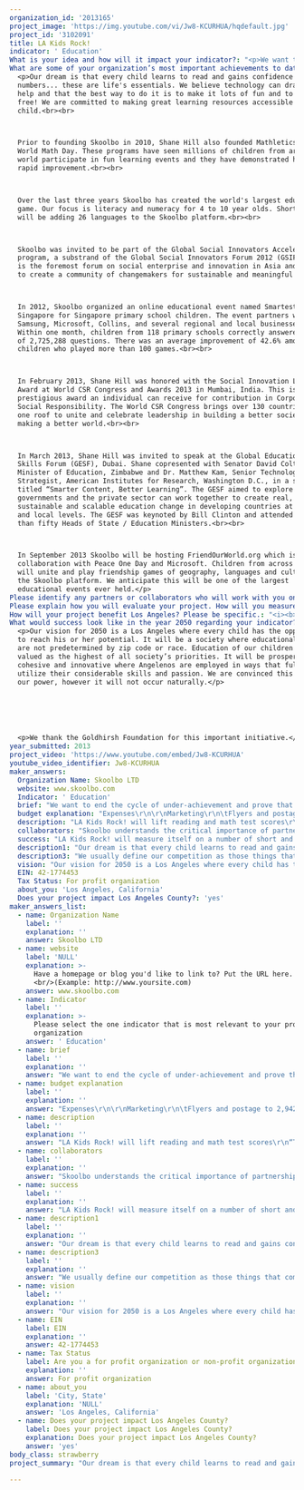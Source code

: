 ```yaml
---
organization_id: '2013165'
project_image: 'https://img.youtube.com/vi/Jw8-KCURHUA/hqdefault.jpg'
project_id: '3102091'
title: LA Kids Rock!
indicator: ' Education'
What is your idea and how will it impact your indicator?: "<p>We want to end the cycle of underachievement and prove that LA kids really can “ROCK” in their learning!</p>\n\n\n<p><i>LA Kids Rock!</i> will be an online extravaganza for elementary students to come together in fun reading and math games. <i>LA Kids Rock!</i> will take place from 15 October to 15 December, 2013.</p>\n\n\n<p>We are passionate in our belief that every child can learn to read and gain confidence with numbers. We also believe firmly in the African proverb “It takes a village to raise a child.” <i>LA Kids Rock!</i> will mobilize community role models and celebrities to help motivate the children. We need everyone to play their part to help children love learning and reach their potential.</p>\n\n\n<p><i>LA Kids Rock!</i> will be completely free of charge for the more than 1.2 million elementary school children in the Greater Los Angeles Area (Los Angeles, Orange, San Bernardino, Riverside and Ventura counties). We expect more than 100,000 children will take part.</p>\n\n\n<p><i>LA Kids Rock!</i> will be based on two fundamental premises:<br>\n\n\n1)\tChildren do best when learning is fun.<br>\n\n\n2)\tPositive affirmation is essential.</p>\n\n\n<p>We will use a specially customized version of the Skoolbo eLearning platform. Skoolbo is the largest ever educational game and since its launch in June 2012, has been attracting both rapid growth and extremely high levels of improvement in reading and math.</p>\n\n\n<b><p>How will <i>LA Kids Rock!</i> work?</b><br>\n\n\n*\t<i>LA Kids Rock!</i> will be multiplatform and can be played on the web browser or as a downloadable app (iOS, Android, Windows 8).<br>\n\n\n*\tChildren will play fun reading and math games anywhere, anytime.<br>\n\n\n*\tEvery child will receive a personalized learning program based on individual needs.<br>\n\n\n*\tChildren will be encouraged to connect with their parents, grandparents and teachers.<br>\n\n\n*\t<i>LA Kids Rock!</i> will be fully compliant with COPPA (Children's Online Privacy Protection Act).</p>\n\n\n<p><b>How will <i>LA Kids Rock!</i> mobilize the entire LA community?</b><br>\n\n\n*\tThroughout the two months we will have a total of 12 special live events at various venues around Los Angeles. These live events will complement the online event and will help take <i>LA Kids Rock!</i> to the whole community. The live events will involve local school children playing learning games with community leaders.<br>\n\n\n*\tIn addition to the live events, we will convert an old school bus into a mobile learning lab. This bus will be equipped with study desks and tablets. The bus will visit more than 100 schools, shopping malls and community centers over the two months.<br>\n\n\n*\tParents and Grandparents will share the experience. They will see their child’s results and be able to play with him or her.<br>\n\n\n*\tWe will work closely with teachers and help support them in their vital role. There will be a subsection called <i>LA Teachers Rock!</i> where teachers will be honored. Teachers will be provided a special portal to view powerful learning analytics and reports.<br>\n\n\n*\tWe will invite community role models and celebrities to use their privileged position to encourage and motivate the children.</p>\n\n\n<p><b>What about children who do not have access to the internet at home?</b><br>\n\n\n*\tWe will work closely with schools (especially enrichment after school programs) and libraries to provide access to <i>LA Kids Rock!</i> outside of school hours.<br>\n\n\n*\tBoth the 12 live sites and the mobile learning lab school bus will play an important role in assisting children without internet access at home.<br>\n\n\n*\tChildren will also be able to use <i>LA Kids Rock!</i> at school.</p>\n\n\n<p><b>What about children from nonEnglish backgrounds?</b><br>\n\n\n*\tThere will be a special section for the more than 30% of Los Angeles children who are English language learners. This will assist children in their vocabulary and speaking skills.</p>\n\n\n<p><b>How will the curriculum be chosen?</b><br>\n\n\n*\tThe reading and math content will be closely aligned to Common Core State Standards.</p>\n\n\n<p><b>How will it impact the education indicator?</b><br>\n\n\n*\t<i>LA Kids Rock!</i> will lift reading and math test scores.<br>\n\n\n*\tChildren will be more engaged and positive in their learning.<br>\n\n\n*\t<i>LA Kids Rock!</i> will support teachers in their vital role.<br>\n\n\n*\tLower high school dropout rates in years to come.<br>\n\n\n*\tBring the community together to focus on supporting children’s learning.<br>\n\n\n*\tDecrease the disparity between the education “<i>haves</i>” and “<i>havenots.</i>”</p>"
What are some of your organization’s most important achievements to date?: >-
  <p>Our dream is that every child learns to read and gains confidence with
  numbers... these are life's essentials. We believe technology can dramatically
  help and that the best way to do it is to make it lots of fun and to make it
  free! We are committed to making great learning resources accessible to every
  child.<br><br>



  Prior to founding Skoolbo in 2010, Shane Hill also founded Mathletics and
  World Math Day. These programs have seen millions of children from around the
  world participate in fun learning events and they have demonstrated highly
  rapid improvement.<br><br>



  Over the last three years Skoolbo has created the world's largest educational
  game. Our focus is literacy and numeracy for 4 to 10 year olds. Shortly we
  will be adding 26 languages to the Skoolbo platform.<br><br>



  Skoolbo was invited to be part of the Global Social Innovators Accelerator
  program, a substrand of the Global Social Innovators Forum 2012 (GSIF). GSIF
  is the foremost forum on social enterprise and innovation in Asia and it aims
  to create a community of changemakers for sustainable and meaningful impact.



  In 2012, Skoolbo organized an online educational event named Smartest
  Singapore for Singapore primary school children. The event partners were
  Samsung, Microsoft, Collins, and several regional and local businesses. 
  Within one month, children from 118 primary schools correctly answered a total
  of 2,725,288 questions. There was an average improvement of 42.6% among
  children who played more than 100 games.<br><br>



  In February 2013, Shane Hill was honored with the Social Innovation Leadership
  Award at World CSR Congress and Awards 2013 in Mumbai, India. This is the most
  prestigious award an individual can receive for contribution in Corporate
  Social Responsibility. The World CSR Congress brings over 130 countries under
  one roof to unite and celebrate leadership in building a better society and
  making a better world.<br><br>



  In March 2013, Shane Hill was invited to speak at the Global Education &
  Skills Forum (GESF), Dubai. Shane copresented with Senator David Coltart,
  Minister of Education, Zimbabwe and Dr. Matthew Kam, Senior Technology
  Strategist, American Institutes for Research, Washington D.C., in a session
  titled “Smarter Content, Better Learning”. The GESF aimed to explore how
  governments and the private sector can work together to create real,
  sustainable and scalable education change in developing countries at global
  and local levels. The GESF was keynoted by Bill Clinton and attended by more
  than fifty Heads of State / Education Ministers.<br><br>



  In September 2013 Skoolbo will be hosting FriendOurWorld.org which is a
  collaboration with Peace One Day and Microsoft. Children from across the world
  will unite and play friendship games of geography, languages and culture on
  the Skoolbo platform. We anticipate this will be one of the largest
  educational events ever held.</p>
Please identify any partners or collaborators who will work with you on this project.: "<p>Skoolbo understands the critical importance of partnerships. Since launching in June 2012 we have partnered with organizations including:<br>\n\n\n*\tMicrosoft<br>\n\n\n*\tSamsung<br>\n\n\n*\tPeace One Day<br>\n\n\n*\tHarper Collins.<br><br>\n\n\nWe have also been working with Auburn School District (Maine) on their Advantage 2014 project. The project aims to increase 3rd grade literacy and numeracy from 63% and 60% respectively to 90% by the end of 2014.<br><br>\n\n\nFor <i>LA Kids Rock!</i> we will seek to partner with organizations who share our vision of helping every child succeed in learning. In particular:<br>\n\n\n*\tSchool districts<br>\n\n\n*\tPublic Libraries<br>\n\n\n*\tCommunity groups<br>\n\n\n*\tSport franchises<br>\n\n\n*\tTechnology providers<br>\n\n\n*\tMedia companies.<br>"
Please explain how you will evaluate your project. How will you measure success?: "<p><i>LA Kids Rock!</i> will measure itself on a number of short and long term metrics.<br><br>\n\n\n\n\n\n<b>Phase 1 — 2013</b>      (The initial <i>LA Kids Rock!</i> 2013 event)<br><br>\n\n\n<b>*\tTotal Participants</b><br>\n\n\nTarget: Hundred thousand children in Greater Los Angeles Area.<br><br>\n\n\n<b>*\tTotal Correct Answers</b><br>\n\n\nTarget: 50 million correct answers in reading and math.<br><br>\n\n\n<b>*\tTotal Learning Time</b><br>\n\n\nTarget: A quarter of million learning hours.<br><br>\n\n\n<b>*\tLearning Improvement</b><br>\n\n\nTarget: Average improvement in reading and math greater than 20%.<br><br>\n\n\n<b>*\tSustainable Ongoing Business Model for <i>LA Kids Rock!</i></b><br>\n\n\nA fundamental goal of <i>LA Kids Rock!</i> is to develop a self sustaining business model where every child can participate freely.<br><br><br>\n\n\n<b>Phase 2 — 2014 and Beyond</b>      (Sustainable Ongoing <i>LA Kids Rock!</i>)<br><br>\n\n\n<b>*\tTotal Participants</b><br>\n\n\nTarget: One million children in Greater Los Angeles Area by 2015.<br><br>\n\n\n<b>*\tTest Scores</b><br>\n\n\nTarget: Los Angeles Unified School district to achieve the benchmark 800 in the overall Academic Performance Index (API) by 2017.*<br><br>\n\n\n<b>*\tReduce Disparity</b><br>\n\n\nTarget: By 2017 achieve a 30% reduction in disparity levels between both African American and Latino students with White students. In 2011 the API gap between White and African American was 186, while for White and Latino it was 163.<br><br>\n\n\n<b>*\tGraduation Rates</b><br>\n\n\nTarget: By 2024 achieve 85% high school graduation rate for LAUSD.<br><br>\n\n\nIn addition to the above quantitative metrics we will be seeking periodic feedback from teachers, parents and students.<br><br>\n\n\nWe will work with a university or research agency (eg American Institutes for Research) to study our data and help determine ways to further improve.<br><br><br>\n\n\n\n\n\n\n\n\n\n\n\n* <i>LA Kids Rock!</i> is inclusive and will be pitched at all elementary children within the Greater Los Angeles Area (Los Angeles, Orange, San Bernardino, Riverside and Ventura counties). For measurement purposes we will use data from LAUSD — the largest school district.</p>"
How will your project benefit Los Angeles? Please be specific.: "<i><b>LA Kids Rock!</i> will lift reading and math test scores</b><br>\n\n\n“<i>Thank you so much for this program. I have a young man in 4th grade who has a severe reading disability and Skoolbo has been one of the programs he has taken to!!! We are so excited to see how much he has improved.  Thanks a million…</i>” — A teacher from Florida.<br>\n\n\n<br>Learning pedagogies underpinning <i>LA Kids Rock!</i> include:<br>\n\n\n*\tMake learning fun!<br>\n\n\n*\tIndividualized, differentiated curriculum.<br>\n\n\n*\tImmediate feedback and support.<br>\n\n\n*\tFast paced efficient learning.<br>\n\n\n*\tMultilayered rewards and motivation mechanism.<br>\n\n\n*\tReports and analytics for parents and teachers.<br>\n\n\n*\tProvide many opportunities for positive affirmation.<br>\n\n\n<br><b>Children will be more engaged and positive in their learning</b><br>\n\n\n“<i>Our children LOVE, LOVE, LOVE this app!</i>” — a teacher from Maine.<br>\n\n\n<br>Engagement and success in learning are essential for creating sustained positive attitudes towards learning.<br>\n\n\n<br><b><i>LA Kids Rock!</i> will support teachers in their vital role</b><br>\n\n\n“<i>One of the main challenges a teacher faces is providing differentiation to their struggling students and their advanced students. Skoolbo allows my students to work at a pace and challenge that is most appropriate for them.</i>”  — A teacher from California.<br><br><i>LA Kids Rock!</i> will support teachers by:<br>\n\n\n*\tProviding powerful learning analytics and reports.<br>\n\n\n*\tDifferentiating learning through sophisticated, inbuilt algorithms.<br>\n\n\n*\tCreating exciting learning environments which lead to less behavioral issues.<br>\n\n\n*\tEngaging and including parents and wider family members in the students’ achievements.<br>\n\n\n*\tAlerting teachers to critical learning milestones in the student’s progression.<br>\n\n\n<br><b>Lower high school dropout rates in years to come</b><br>\n\n\n“<i>For many students the dropping out process commences in elementary school. The two most consistent indicators of ultimate school dropout are early academic performance and students’ academic and social behavior.</i>”  The California Dropout Research Project.<br><br>\n\n\nSuccess breeds success, conversely failure often leads to more failure. A happy, successful elementary education will result in a reduction of high school dropout rates.<br>\n\n\n<br><b>Bring the community together to focus on supporting children’s learning</b><br>\n\n\n*\tWe believe society as a whole needs to take greater ownership of education. Each and everyone of us has this responsibility.<br>\n\n\n*\t<i>LA Kids Rock!</i> will connect parents, grandparents, teachers and community in one common purpose — supporting children’s learning.<br>\n\n\n<br><b>Decrease the disparity between the education “<i>haves</i>” and “<i>havenots</i>”</b><br>*\t<i>LA Kids Rock!</i> will be completely free of charge and accessible to every child regardless of economic circumstances.</p>"
What would success look like in the year 2050 regarding your indicator?: >-
  <p>Our vision for 2050 is a Los Angeles where every child has the opportunity
  to reach his or her potential. It will be a society where educational outcomes
  are not predetermined by zip code or race. Education of our children will be
  valued as the highest of all society’s priorities. It will be prosperous,
  cohesive and innovative where Angelenos are employed in ways that fully
  utilize their considerable skills and passion. We are convinced this is within
  our power, however it will not occur naturally.</p>






  <p>We thank the Goldhirsh Foundation for this important initiative.</p>
year_submitted: 2013
project_video: 'https://www.youtube.com/embed/Jw8-KCURHUA'
youtube_video_identifier: Jw8-KCURHUA
maker_answers:
  Organization Name: Skoolbo LTD
  website: www.skoolbo.com
  Indicator: ' Education'
  brief: "We want to end the cycle of under-achievement and prove that LA kids really can “ROCK” in their learning! \r\n\r\nLA Kids Rock! will be an online extravaganza for elementary students to come together in fun reading and math games. LA Kids Rock!  will take place from 15 October to 15 December, 2013.\r\n\r\nWe are passionate in our belief that every child can learn to read and gain confidence with numbers. We also believe firmly in the African proverb “It takes a village to raise a child.” LA Kids Rock! will mobilize community role models and celebrities to help motivate the children. We need everyone to play their part to help children love learning and reach their potential.\r\n\r\nLA Kids Rock! will be completely free of charge for the more than 1.2 million elementary school children in the Greater Los Angeles Area (Los Angeles, Orange, San Bernardino, Riverside and Ventura counties). We expect more than 100,000 children will take part.  \r\n\r\nLA Kids Rock! will be based on two fundamental premises:\r\n\r\n1)\tChildren do best when learning is fun.\r\n2)\tPositive affirmation is essential.\r\n\r\nWe will use a specially customized version of the Skoolbo eLearning platform. Skoolbo is the largest ever educational game and since its launch in June 2012, has been attracting both rapid growth and extremely high levels of improvement in reading and math.\r\n\r\nHow will LA Kids Rock! work?\r\n•\tLAKidsRock! will be multi-platform and can be played on the web browser or as a downloadable app (iOS, Android, Windows 8).\r\n•\tChildren will play fun reading and math games anywhere, anytime.\r\n•\tEvery child will receive a personalized learning program based on individual needs.\r\n•\tChildren will be encouraged to connect with their parents, grandparents and teachers.\r\n•\tLAKidsRock! will be fully compliant with COPPA (Children's Online Privacy Protection Act).\r\n\r\nHow will LA Kids Rock! mobilize the entire LA community?\r\n•\tThroughout the two months we will have a total of 12 special live events at various venues around Los Angeles. These live events will complement the online event and will help take LA Kids Rock! to the whole community. The live events will involve local school children playing learning games with community leaders.\r\n•\tIn addition to the live events, we will convert an old school bus into a mobile learning lab. This bus will be equipped with study desks and tablets. The bus will visit more than 100 schools, shopping malls and community centers over the two months.\r\n•\tParents and Grandparents will share the experience. They will see their child’s results and be able to play with him or her.\r\n•\tWe will work closely with teachers and help support them in their vital role. There will be a sub-section called LA Teachers Rock! where teachers will be honored. Teachers will be provided a special portal to view powerful learning analytics and reports.\r\n•\tWe will invite community role models and celebrities to use their privileged position to encourage and motivate the children.\r\n\r\nWhat about children who do not have access to the internet at home?\r\n•\tWe will work closely with schools (especially enrichment after school programs) and libraries to provide access to LA Kids Rock! outside of school hours.\r\n•\tBoth the 12 live sites and the mobile learning lab school bus will play an important role in assisting children without internet access at home.\r\n•\tChildren will also be able to use LA Kids Rock! at school.\r\n\r\nWhat about children from non-English backgrounds?\r\n•\tThere will be a special section for the more than 30% of Los Angeles children who are English language learners. This will assist children in their vocabulary and speaking skills.\r\n\r\nHow will the curriculum be chosen?\r\n•\tThe reading and math content will be closely aligned to Common Core State Standards.\r\n\r\nHow will LA Kids Rock! motivate children?\r\n•\tChildren will find the actual learning games highly engaging.\r\n•\tThere will be inbuilt game rewards designed to encourage optimal use.\r\n•\tChildren and schools will be entered into a draw for “money can’t buy” prizes. We are planning for 20 children and accompanying parents to attend an LA Lakers game along with a “meet the players” afterwards. There will also be three school prizes where key LA sport franchises will visit the winning schools.\r\n•\tLA Kids Rock! will make it easy for parents, grandparents and teachers to say “Great Job!” to children. We know this to be one of the most important motivators of all.\r\n\r\nHow will it impact the education indicator?\r\n•\tLA Kids Rock! will lift reading and math test scores\r\n•\tChildren will be more engaged and positive in their learning\r\n•\tLA Kids Rock! will support teachers in their vital role\r\n•\tLower high school dropout rates in years to come\r\n•\tBring the community together to focus on supporting children’s learning\r\n•\tDecrease the disparity between the education “haves” and “have-nots.”\r\n"
  budget explanation: "Expenses\r\n\r\nMarketing\r\n\tFlyers and postage to 2,942 elementary schools\t\t\t\t\t$2,650\r\n\tStickers (100,000)\t\t\t\t\t\t\t\t$2,800\r\nPosters (3,000)\t\t\t\t\t\t\t\t\t$1,900\r\n\tT-Shirts (1,000)\t\t\t\t\t\t\t\t\t$12,500\r\n\r\nPR Management\t\t\t\t\t\t\t\t\t$6,500\r\n\r\nTaking LA Kids Rock! to the community\r\n\tLive Venues\t\t\t\t\t\t\t\t\t$21,600\r\n\tMobile Learning Lab\t\t\t\t\t\t\t\t$27,500\r\n\tTablets and other technology (40 x $249)\t\t\t\t\t$9,960\t\t\t\t\t\t\r\n\r\nPrizes\r\n\tIndividual - Trip to LA Lakers match along with a special meet the players\t$18,000\r\nfor 20 children and 20 parents\r\n\r\n\tSchool - we will look to partner with key LA sport franchises to visit 3 schools\t*\r\nas part of their outreach programs.\r\n\r\n\r\nStaffing during event\r\n\tTwo permanent Skoolbo staff\t\t\t\t\t\tCovered by Skoolbo\r\n\tSix special event staff (126 people days)\t\t\t\t\t\t$24,570\r\n\r\n\r\nPost Reporting of LA Kids Rock!\r\nCreation of LA Kids Rock! documentary\t\t\t\t\t\t$3,800\r\n\tAuditing of LA Kids Rock! usage and improvement figures\t\t\t$5,200\r\n\r\nPlatform Creation\r\n\tContent Modification\t\t\t\t\t\t\t\t$3,400\r\n\tLos Angeles Learning World creation\t\t\t\t\t\t$7,800\r\n\tLA Kids Rock Theme song\t\t\t\t\t\t\t$1,900\r\n\tCloud Hosting Fees\t\t\t\t\t\t\t\t$8,200\r\n\r\nTotal Expenses\t\t$158,280\r\n\r\nRevenue\r\nWe will not be seeking revenue from participants. We will however seek sponsorship partners and this will form the key aspect of the ongoing business model. Partnerships may come in the form of cash or in-kind. We anticipate an overall loss of $140,000 in 2013, whereas in 2014 we forecast a self sustaining break even and beyond model.\r\nSkoolbo commits to cover the additional losses beyond the $100,000 grant for 2013. If we are successful with partnerships in the lead-up to the 2013 event and the overall losses are less than $100,000 then we will return the balance to the Goldhirsh Foundation.\r\nWe are pleased to say that we have achieved a sustainable model going forward for our similar event in Singapore.\r\n\r\n* We are confident that we will form a partnership with a sport franchise and that this will be free of charge."
  description: "LA Kids Rock! will lift reading and math test scores\r\n“Thank you so much for this program. I have a young man in 4th grade who has a severe reading disability and SKOOLBO has been one of the programs he has taken to!!! We are so excited to see how much he has improved.  Thanks a million…” – A teacher from Florida.\r\n\r\nLearning pedagogies underpinning LA Kids Rock! include:\r\n•\tMake learning fun!\r\n•\tIndividualized, differentiated curriculum.\r\n•\tImmediate feedback and support.\r\n•\tFast paced efficient learning.\r\n•\tMulti-layered rewards and motivation mechanism.\r\n•\tReports and analytics for parents and teachers.\r\n•\tProvide many opportunities for positive affirmation.\r\n•\tBuild a culture of engagement and success for every child.\r\n\r\nChildren will be more engaged and positive in their learning\r\n“I have to say my students are “crazy” about Skoolbo. They have become so loud during the play as they shout when they win. – A teacher from Illinois.\r\n\r\n “Our children LOVE, LOVE, LOVE this app!” – a teacher from Maine.\r\n\r\nEngagement and success in learning are essential for creating sustained positive attitudes towards learning.\r\n\r\nLA Kids Rock! will support teachers in their vital role\r\n“One of the main challenges a teacher faces is providing differentiation to their struggling students and their advanced students. Skoolbo allows my students to work at a pace and challenge that is most appropriate for them.”  – A teacher from California.\r\nTeaching is difficult and teachers need as much support as they can get from the entire community. LA Kids Rock! will support teachers by:\r\n•\tProviding powerful learning analytics and reports.\r\n•\tDifferentiating learning through sophisticated, in-built algorithms.\r\n•\tCreating exciting learning environments which lead to less behavioral issues.\r\n•\tEngaging and including parents and wider famly members in the students’ achievements.\r\n•\tAlerting teachers to critical learning milestones in the student’s progression.\r\n\r\nLower high school dropout rates in years to come \r\n“For many students the dropping out process commences in elementary school. The two most consistent indicators of ultimate school dropout are early academic performance and students’ academic and social behaviour.” - The California Dropout Research Project.\r\n\r\nSuccess breeds success, conversely failure often leads to more failure. A happy, successful elementary education will result in a reduction of high school dropout rates.\r\n\r\nBring the community together to focus on supporting children’s learning\r\n•\tWe believe society as a whole needs to take greater ownership of education. Each and everyone of us has this responsibility.\r\n•\tLA Kids Rock! will connect parents, grandparents, teachers and community in one common purpose – supporting children’s learning.\r\n\r\nDecrease the disparity between the education “haves” and “have-nots” \r\n•\tLA Kids Rock! will be completely free of charge and accessible to every child regardless of economic circumstances."
  collaborators: "Skoolbo understands the critical importance of partnerships. Since launching in June 2012 Skoolbo has partnered with numerous organizations including:\r\n•\tMicrosoft\r\n•\tSamsung\r\n•\tPeace One Day\r\n•\tHarper Collins.\r\n\r\nWe have also been working with Auburn School District (Maine) on their Advantage 2014 project. The project aims to increase 3rd grade literacy and numeracy from 63% and 60% to 90% by the end of 2014.\r\n \r\nLA Kids Rock! will seek to partner with organizations who share our vision of helping every child succeed in learning. In particular:\r\n•\tLos Angeles school districts\r\n•\tLos Angeles Public Libraries\r\n•\tCommunity groups\r\n•\tLos Angeles sport franchises\r\n•\tCelebrities and community role models\r\n•\tTechnology partners\r\n•\tMedia partners."
  success: "LA Kids Rock! will measure itself on a number of short and long term metrics.\r\n\r\nPhase 1 – 2013      (The initial LA Kids Rock! 2013 event)\r\n•\tTotal Participants\r\nTarget: Hundred thousand children in Greater Los Angeles Area.\r\n•\tTotal Correct Answers\r\nTarget: 50 million correct answers in reading and math.\r\n•\tTotal Learning Time\r\nTarget: A quarter of million learning hours.\r\n•\tLearning Improvement\r\nTarget: Average improvement in reading and math greater than 20%.\r\n•\tSustainable Ongoing LA Kids Rock!\r\nA fundamental goal of LA Kids Rock! is to develop a self sustaining model where every child can participate and benefit. \r\n\r\nPhase 2 – 2014 and Beyond      (Sustainable Ongoing LA Kids Rock!)\r\n•\tTotal Participants\r\nTarget: One million children in Greater Los Angeles Area by 2015.\r\n•\tTest Scores\r\nTarget: Los Angeles Unified School district to achieve the benchmark 800 in the overall Academic Performance Index (API) by 2017.*\r\n•\tReduce Disparity\r\nTarget: By 2017 achieve a 30% reduction in disparity levels between both African American and Latino students with White students. In 2011 the API gap between White and African American was 186, while for White and Latino it was 163.\r\n•\tGraduation Rates\r\nTarget: By 2024 achieve 85% high school graduation rate for LAUSD.\r\n\r\nIn addition to the above quantitative metrics we will be seeking periodic feedback from teachers, parents and students.\r\n\r\nWe will work with a university or research agency (eg American Institutes for Research) to study our data and help determine ways to further improve.\r\n\r\n\r\n\r\n* LA Kids Rock! is inclusive and will be pitched at all elementary children within the Greater Los Angeles Area (Los Angeles, Orange, San Bernardino, Riverside and Ventura counties). For measurement purposes we will use data from LAUSD – the largest school district.\r\n"
  description1: "Our dream is that every child learns to read and gains confidence with numbers... these are life's essentials. We believe technology can dramatically help and that the best way to do it is to make it lots of fun and to make it free! We are committed to making great learning resources accessible to every child.\r\n\r\nPrior to founding Skoolbo in 2010, Shane Hill also founded Mathletics and World Math Day. These programs have seen millions of children from around the world participate in fun learning events and they have demonstrated highly rapid improvement.\r\n\r\nOver the last three years Skoolbo has created the world's largest educational game. Our focus is literacy and numeracy for 4 to 10 year olds. Shortly we will be adding 26 languages to the Skoolbo platform.\r\n\r\nSkoolbo was invited to be part of the Global Social Innovators Accelerator program, a sub-strand of the Global Social Innovators Forum 2012 (GSIF). GSIF is the foremost forum on social enterprise and innovation in Asia and it aims to create a community of change-makers for sustainable and meaningful impact.\r\n\r\nIn 2012, Skoolbo organized an online educational event named Smartest Singapore for Singapore primary school children. The event partners were Samsung, Microsoft, Collins, the Media Development Authority of Singapore, and several regional and local businesses.  Within one month, children from 118 primary schools in Singapore answered correctly a total of 2,725,288 questions on Smartest Singapore. There was an average improvement of 42.6% among children who played more than 100 games.\r\n\r\nIn February 2013, Shane Hill was honored with the Social Innovation Leadership Award at World CSR Congress and Awards 2013 in Mumbai, India. This is the most prestigious award an individual can receive for contribution in Corporate Social Responsibility. The World CSR Congress brings over 130 countries under one roof to unite and celebrate leadership in building a better society and making a better world.\r\n \r\nIn March 2013, Shane Hill was invited to speak at the Global Education & Skills Forum (GESF), Dubai. Shane co-presented with Senator David Coltart, Minister of Education, Zimbabwe and Dr. Matthew Kam, Senior Technology Strategist, American Institutes for Research, Washington D.C., in a session titled “Smarter Content, Better Learning”. The GESF aimed to explore how governments and the private sector can work together to create real, sustainable and scalable education change in developing countries at global and local levels. The GESF was keynoted by Bill Clinton and attended by more than fifty Heads of State / Education Ministers.\r\n  \r\nIn September 2013 Skoolbo will be hosting FriendOurWorld.org which is a collaboration with Peace One Day and Microsoft. Children from across the world will unite and play friendship games of geography, languages and culture on the Skoolbo platform. We anticipate this will be one of the largest educational events ever held.\r\n"
  description3: "We usually define our competition as those things that compete for children’s spare time. In particular, computer games and television. We strive hard to have children voluntarily choose to play learning games over traditional, non-productive, straight computer games or television. It’s a difficult challenge in today’s instant gratification, entertainment orientated world.\r\n\r\nIn the more traditional sense of competition we fit within the eLearning publishers domain. We have already formed a partnership with Harper Collins (one of the world’s largest educational publishers) and have had discussions with many others within the field. We are extremely open to partnerships and pride ourselves on having excellent relationships with these companies.\r\n\r\nAlthough we are a young company we have already formed partnerships with major companies such as Microsoft and Samsung, as well as the non government organization Peace One Day.\r\n\r\n Smartest Singapore Partnership\r\n“Congratulations to Skoolbo on this hugely successful competition. Competition is an interesting concept; we all have a deep innate desire to be the best we can be. But we have choice, we can stay in our safe zone, never putting ourselves out there, never risking being beaten to prizes by somebody else as we are afraid that we may fail. But if we don’t try, we will never succeed. Anyone who challenges himself to be the best that they can be has never been a failure. Success comes simply through tries, through having a go.  Sometimes we learn our greatest lessons in life from giving something our best shot. We will move on to greater things simply as a result of the experience we have tried our hardest.” – Karen Jamieson (Harper Collins)\r\n\r\nFriendOurWorld.org Partnership\r\n\"Friendship is a powerful tool to unite individuals - classmates, families, and communities, in the name of peace on Peace Day 21 September. This is why I'm delighted to announce this new initiative with Skoolbo and Microsoft.” - Jeremy Gilley (Peace One Day Founder)\r\n\r\n“It’s a great pleasure and honor to be part of the Friend our World initiative. Microsoft strongly believes that technology in the classroom can make a difference in the lives of teachers and students enabling them to collaborate, develop critical thinking skills and connect to the world around them, Anytime – Anywhere.” - Pascal van den Nieuwendijk (Director, Public & Private Alliances, Asia Pacific, Microsoft)"
  vision: "Our vision for 2050 is a Los Angeles where every child has the opportunity to reach his or her potential. It will be a society where educational outcomes are not pre-determined by zip code or race. Education of our children will be valued as the highest of all society’s priorities. It will be prosperous, cohesive and innovative where Angelenos are employed in ways that fully utilize their considerable skills and passion. We are convinced this is within our power, however it will not occur naturally.\r\n\r\nWe thank the Goldhirsh Foundation for this important initiative."
  EIN: 42-1774453
  Tax Status: For profit organization
  about_you: 'Los Angeles, California'
  Does your project impact Los Angeles County?: 'yes'
maker_answers_list:
  - name: Organization Name
    label: ''
    explanation: ''
    answer: Skoolbo LTD
  - name: website
    label: 'NULL'
    explanation: >-
      Have a homepage or blog you'd like to link to? Put the URL here.
      <br/>(Example: http://www.yoursite.com)
    answer: www.skoolbo.com
  - name: Indicator
    label: ''
    explanation: >-
      Please select the one indicator that is most relevant to your project or
      organization
    answer: ' Education'
  - name: brief
    label: ''
    explanation: ''
    answer: "We want to end the cycle of under-achievement and prove that LA kids really can “ROCK” in their learning! \r\n\r\nLA Kids Rock! will be an online extravaganza for elementary students to come together in fun reading and math games. LA Kids Rock!  will take place from 15 October to 15 December, 2013.\r\n\r\nWe are passionate in our belief that every child can learn to read and gain confidence with numbers. We also believe firmly in the African proverb “It takes a village to raise a child.” LA Kids Rock! will mobilize community role models and celebrities to help motivate the children. We need everyone to play their part to help children love learning and reach their potential.\r\n\r\nLA Kids Rock! will be completely free of charge for the more than 1.2 million elementary school children in the Greater Los Angeles Area (Los Angeles, Orange, San Bernardino, Riverside and Ventura counties). We expect more than 100,000 children will take part.  \r\n\r\nLA Kids Rock! will be based on two fundamental premises:\r\n\r\n1)\tChildren do best when learning is fun.\r\n2)\tPositive affirmation is essential.\r\n\r\nWe will use a specially customized version of the Skoolbo eLearning platform. Skoolbo is the largest ever educational game and since its launch in June 2012, has been attracting both rapid growth and extremely high levels of improvement in reading and math.\r\n\r\nHow will LA Kids Rock! work?\r\n•\tLAKidsRock! will be multi-platform and can be played on the web browser or as a downloadable app (iOS, Android, Windows 8).\r\n•\tChildren will play fun reading and math games anywhere, anytime.\r\n•\tEvery child will receive a personalized learning program based on individual needs.\r\n•\tChildren will be encouraged to connect with their parents, grandparents and teachers.\r\n•\tLAKidsRock! will be fully compliant with COPPA (Children's Online Privacy Protection Act).\r\n\r\nHow will LA Kids Rock! mobilize the entire LA community?\r\n•\tThroughout the two months we will have a total of 12 special live events at various venues around Los Angeles. These live events will complement the online event and will help take LA Kids Rock! to the whole community. The live events will involve local school children playing learning games with community leaders.\r\n•\tIn addition to the live events, we will convert an old school bus into a mobile learning lab. This bus will be equipped with study desks and tablets. The bus will visit more than 100 schools, shopping malls and community centers over the two months.\r\n•\tParents and Grandparents will share the experience. They will see their child’s results and be able to play with him or her.\r\n•\tWe will work closely with teachers and help support them in their vital role. There will be a sub-section called LA Teachers Rock! where teachers will be honored. Teachers will be provided a special portal to view powerful learning analytics and reports.\r\n•\tWe will invite community role models and celebrities to use their privileged position to encourage and motivate the children.\r\n\r\nWhat about children who do not have access to the internet at home?\r\n•\tWe will work closely with schools (especially enrichment after school programs) and libraries to provide access to LA Kids Rock! outside of school hours.\r\n•\tBoth the 12 live sites and the mobile learning lab school bus will play an important role in assisting children without internet access at home.\r\n•\tChildren will also be able to use LA Kids Rock! at school.\r\n\r\nWhat about children from non-English backgrounds?\r\n•\tThere will be a special section for the more than 30% of Los Angeles children who are English language learners. This will assist children in their vocabulary and speaking skills.\r\n\r\nHow will the curriculum be chosen?\r\n•\tThe reading and math content will be closely aligned to Common Core State Standards.\r\n\r\nHow will LA Kids Rock! motivate children?\r\n•\tChildren will find the actual learning games highly engaging.\r\n•\tThere will be inbuilt game rewards designed to encourage optimal use.\r\n•\tChildren and schools will be entered into a draw for “money can’t buy” prizes. We are planning for 20 children and accompanying parents to attend an LA Lakers game along with a “meet the players” afterwards. There will also be three school prizes where key LA sport franchises will visit the winning schools.\r\n•\tLA Kids Rock! will make it easy for parents, grandparents and teachers to say “Great Job!” to children. We know this to be one of the most important motivators of all.\r\n\r\nHow will it impact the education indicator?\r\n•\tLA Kids Rock! will lift reading and math test scores\r\n•\tChildren will be more engaged and positive in their learning\r\n•\tLA Kids Rock! will support teachers in their vital role\r\n•\tLower high school dropout rates in years to come\r\n•\tBring the community together to focus on supporting children’s learning\r\n•\tDecrease the disparity between the education “haves” and “have-nots.”\r\n"
  - name: budget explanation
    label: ''
    explanation: ''
    answer: "Expenses\r\n\r\nMarketing\r\n\tFlyers and postage to 2,942 elementary schools\t\t\t\t\t$2,650\r\n\tStickers (100,000)\t\t\t\t\t\t\t\t$2,800\r\nPosters (3,000)\t\t\t\t\t\t\t\t\t$1,900\r\n\tT-Shirts (1,000)\t\t\t\t\t\t\t\t\t$12,500\r\n\r\nPR Management\t\t\t\t\t\t\t\t\t$6,500\r\n\r\nTaking LA Kids Rock! to the community\r\n\tLive Venues\t\t\t\t\t\t\t\t\t$21,600\r\n\tMobile Learning Lab\t\t\t\t\t\t\t\t$27,500\r\n\tTablets and other technology (40 x $249)\t\t\t\t\t$9,960\t\t\t\t\t\t\r\n\r\nPrizes\r\n\tIndividual - Trip to LA Lakers match along with a special meet the players\t$18,000\r\nfor 20 children and 20 parents\r\n\r\n\tSchool - we will look to partner with key LA sport franchises to visit 3 schools\t*\r\nas part of their outreach programs.\r\n\r\n\r\nStaffing during event\r\n\tTwo permanent Skoolbo staff\t\t\t\t\t\tCovered by Skoolbo\r\n\tSix special event staff (126 people days)\t\t\t\t\t\t$24,570\r\n\r\n\r\nPost Reporting of LA Kids Rock!\r\nCreation of LA Kids Rock! documentary\t\t\t\t\t\t$3,800\r\n\tAuditing of LA Kids Rock! usage and improvement figures\t\t\t$5,200\r\n\r\nPlatform Creation\r\n\tContent Modification\t\t\t\t\t\t\t\t$3,400\r\n\tLos Angeles Learning World creation\t\t\t\t\t\t$7,800\r\n\tLA Kids Rock Theme song\t\t\t\t\t\t\t$1,900\r\n\tCloud Hosting Fees\t\t\t\t\t\t\t\t$8,200\r\n\r\nTotal Expenses\t\t$158,280\r\n\r\nRevenue\r\nWe will not be seeking revenue from participants. We will however seek sponsorship partners and this will form the key aspect of the ongoing business model. Partnerships may come in the form of cash or in-kind. We anticipate an overall loss of $140,000 in 2013, whereas in 2014 we forecast a self sustaining break even and beyond model.\r\nSkoolbo commits to cover the additional losses beyond the $100,000 grant for 2013. If we are successful with partnerships in the lead-up to the 2013 event and the overall losses are less than $100,000 then we will return the balance to the Goldhirsh Foundation.\r\nWe are pleased to say that we have achieved a sustainable model going forward for our similar event in Singapore.\r\n\r\n* We are confident that we will form a partnership with a sport franchise and that this will be free of charge."
  - name: description
    label: ''
    explanation: ''
    answer: "LA Kids Rock! will lift reading and math test scores\r\n“Thank you so much for this program. I have a young man in 4th grade who has a severe reading disability and SKOOLBO has been one of the programs he has taken to!!! We are so excited to see how much he has improved.  Thanks a million…” – A teacher from Florida.\r\n\r\nLearning pedagogies underpinning LA Kids Rock! include:\r\n•\tMake learning fun!\r\n•\tIndividualized, differentiated curriculum.\r\n•\tImmediate feedback and support.\r\n•\tFast paced efficient learning.\r\n•\tMulti-layered rewards and motivation mechanism.\r\n•\tReports and analytics for parents and teachers.\r\n•\tProvide many opportunities for positive affirmation.\r\n•\tBuild a culture of engagement and success for every child.\r\n\r\nChildren will be more engaged and positive in their learning\r\n“I have to say my students are “crazy” about Skoolbo. They have become so loud during the play as they shout when they win. – A teacher from Illinois.\r\n\r\n “Our children LOVE, LOVE, LOVE this app!” – a teacher from Maine.\r\n\r\nEngagement and success in learning are essential for creating sustained positive attitudes towards learning.\r\n\r\nLA Kids Rock! will support teachers in their vital role\r\n“One of the main challenges a teacher faces is providing differentiation to their struggling students and their advanced students. Skoolbo allows my students to work at a pace and challenge that is most appropriate for them.”  – A teacher from California.\r\nTeaching is difficult and teachers need as much support as they can get from the entire community. LA Kids Rock! will support teachers by:\r\n•\tProviding powerful learning analytics and reports.\r\n•\tDifferentiating learning through sophisticated, in-built algorithms.\r\n•\tCreating exciting learning environments which lead to less behavioral issues.\r\n•\tEngaging and including parents and wider famly members in the students’ achievements.\r\n•\tAlerting teachers to critical learning milestones in the student’s progression.\r\n\r\nLower high school dropout rates in years to come \r\n“For many students the dropping out process commences in elementary school. The two most consistent indicators of ultimate school dropout are early academic performance and students’ academic and social behaviour.” - The California Dropout Research Project.\r\n\r\nSuccess breeds success, conversely failure often leads to more failure. A happy, successful elementary education will result in a reduction of high school dropout rates.\r\n\r\nBring the community together to focus on supporting children’s learning\r\n•\tWe believe society as a whole needs to take greater ownership of education. Each and everyone of us has this responsibility.\r\n•\tLA Kids Rock! will connect parents, grandparents, teachers and community in one common purpose – supporting children’s learning.\r\n\r\nDecrease the disparity between the education “haves” and “have-nots” \r\n•\tLA Kids Rock! will be completely free of charge and accessible to every child regardless of economic circumstances."
  - name: collaborators
    label: ''
    explanation: ''
    answer: "Skoolbo understands the critical importance of partnerships. Since launching in June 2012 Skoolbo has partnered with numerous organizations including:\r\n•\tMicrosoft\r\n•\tSamsung\r\n•\tPeace One Day\r\n•\tHarper Collins.\r\n\r\nWe have also been working with Auburn School District (Maine) on their Advantage 2014 project. The project aims to increase 3rd grade literacy and numeracy from 63% and 60% to 90% by the end of 2014.\r\n \r\nLA Kids Rock! will seek to partner with organizations who share our vision of helping every child succeed in learning. In particular:\r\n•\tLos Angeles school districts\r\n•\tLos Angeles Public Libraries\r\n•\tCommunity groups\r\n•\tLos Angeles sport franchises\r\n•\tCelebrities and community role models\r\n•\tTechnology partners\r\n•\tMedia partners."
  - name: success
    label: ''
    explanation: ''
    answer: "LA Kids Rock! will measure itself on a number of short and long term metrics.\r\n\r\nPhase 1 – 2013      (The initial LA Kids Rock! 2013 event)\r\n•\tTotal Participants\r\nTarget: Hundred thousand children in Greater Los Angeles Area.\r\n•\tTotal Correct Answers\r\nTarget: 50 million correct answers in reading and math.\r\n•\tTotal Learning Time\r\nTarget: A quarter of million learning hours.\r\n•\tLearning Improvement\r\nTarget: Average improvement in reading and math greater than 20%.\r\n•\tSustainable Ongoing LA Kids Rock!\r\nA fundamental goal of LA Kids Rock! is to develop a self sustaining model where every child can participate and benefit. \r\n\r\nPhase 2 – 2014 and Beyond      (Sustainable Ongoing LA Kids Rock!)\r\n•\tTotal Participants\r\nTarget: One million children in Greater Los Angeles Area by 2015.\r\n•\tTest Scores\r\nTarget: Los Angeles Unified School district to achieve the benchmark 800 in the overall Academic Performance Index (API) by 2017.*\r\n•\tReduce Disparity\r\nTarget: By 2017 achieve a 30% reduction in disparity levels between both African American and Latino students with White students. In 2011 the API gap between White and African American was 186, while for White and Latino it was 163.\r\n•\tGraduation Rates\r\nTarget: By 2024 achieve 85% high school graduation rate for LAUSD.\r\n\r\nIn addition to the above quantitative metrics we will be seeking periodic feedback from teachers, parents and students.\r\n\r\nWe will work with a university or research agency (eg American Institutes for Research) to study our data and help determine ways to further improve.\r\n\r\n\r\n\r\n* LA Kids Rock! is inclusive and will be pitched at all elementary children within the Greater Los Angeles Area (Los Angeles, Orange, San Bernardino, Riverside and Ventura counties). For measurement purposes we will use data from LAUSD – the largest school district.\r\n"
  - name: description1
    label: ''
    explanation: ''
    answer: "Our dream is that every child learns to read and gains confidence with numbers... these are life's essentials. We believe technology can dramatically help and that the best way to do it is to make it lots of fun and to make it free! We are committed to making great learning resources accessible to every child.\r\n\r\nPrior to founding Skoolbo in 2010, Shane Hill also founded Mathletics and World Math Day. These programs have seen millions of children from around the world participate in fun learning events and they have demonstrated highly rapid improvement.\r\n\r\nOver the last three years Skoolbo has created the world's largest educational game. Our focus is literacy and numeracy for 4 to 10 year olds. Shortly we will be adding 26 languages to the Skoolbo platform.\r\n\r\nSkoolbo was invited to be part of the Global Social Innovators Accelerator program, a sub-strand of the Global Social Innovators Forum 2012 (GSIF). GSIF is the foremost forum on social enterprise and innovation in Asia and it aims to create a community of change-makers for sustainable and meaningful impact.\r\n\r\nIn 2012, Skoolbo organized an online educational event named Smartest Singapore for Singapore primary school children. The event partners were Samsung, Microsoft, Collins, the Media Development Authority of Singapore, and several regional and local businesses.  Within one month, children from 118 primary schools in Singapore answered correctly a total of 2,725,288 questions on Smartest Singapore. There was an average improvement of 42.6% among children who played more than 100 games.\r\n\r\nIn February 2013, Shane Hill was honored with the Social Innovation Leadership Award at World CSR Congress and Awards 2013 in Mumbai, India. This is the most prestigious award an individual can receive for contribution in Corporate Social Responsibility. The World CSR Congress brings over 130 countries under one roof to unite and celebrate leadership in building a better society and making a better world.\r\n \r\nIn March 2013, Shane Hill was invited to speak at the Global Education & Skills Forum (GESF), Dubai. Shane co-presented with Senator David Coltart, Minister of Education, Zimbabwe and Dr. Matthew Kam, Senior Technology Strategist, American Institutes for Research, Washington D.C., in a session titled “Smarter Content, Better Learning”. The GESF aimed to explore how governments and the private sector can work together to create real, sustainable and scalable education change in developing countries at global and local levels. The GESF was keynoted by Bill Clinton and attended by more than fifty Heads of State / Education Ministers.\r\n  \r\nIn September 2013 Skoolbo will be hosting FriendOurWorld.org which is a collaboration with Peace One Day and Microsoft. Children from across the world will unite and play friendship games of geography, languages and culture on the Skoolbo platform. We anticipate this will be one of the largest educational events ever held.\r\n"
  - name: description3
    label: ''
    explanation: ''
    answer: "We usually define our competition as those things that compete for children’s spare time. In particular, computer games and television. We strive hard to have children voluntarily choose to play learning games over traditional, non-productive, straight computer games or television. It’s a difficult challenge in today’s instant gratification, entertainment orientated world.\r\n\r\nIn the more traditional sense of competition we fit within the eLearning publishers domain. We have already formed a partnership with Harper Collins (one of the world’s largest educational publishers) and have had discussions with many others within the field. We are extremely open to partnerships and pride ourselves on having excellent relationships with these companies.\r\n\r\nAlthough we are a young company we have already formed partnerships with major companies such as Microsoft and Samsung, as well as the non government organization Peace One Day.\r\n\r\n Smartest Singapore Partnership\r\n“Congratulations to Skoolbo on this hugely successful competition. Competition is an interesting concept; we all have a deep innate desire to be the best we can be. But we have choice, we can stay in our safe zone, never putting ourselves out there, never risking being beaten to prizes by somebody else as we are afraid that we may fail. But if we don’t try, we will never succeed. Anyone who challenges himself to be the best that they can be has never been a failure. Success comes simply through tries, through having a go.  Sometimes we learn our greatest lessons in life from giving something our best shot. We will move on to greater things simply as a result of the experience we have tried our hardest.” – Karen Jamieson (Harper Collins)\r\n\r\nFriendOurWorld.org Partnership\r\n\"Friendship is a powerful tool to unite individuals - classmates, families, and communities, in the name of peace on Peace Day 21 September. This is why I'm delighted to announce this new initiative with Skoolbo and Microsoft.” - Jeremy Gilley (Peace One Day Founder)\r\n\r\n“It’s a great pleasure and honor to be part of the Friend our World initiative. Microsoft strongly believes that technology in the classroom can make a difference in the lives of teachers and students enabling them to collaborate, develop critical thinking skills and connect to the world around them, Anytime – Anywhere.” - Pascal van den Nieuwendijk (Director, Public & Private Alliances, Asia Pacific, Microsoft)"
  - name: vision
    label: ''
    explanation: ''
    answer: "Our vision for 2050 is a Los Angeles where every child has the opportunity to reach his or her potential. It will be a society where educational outcomes are not pre-determined by zip code or race. Education of our children will be valued as the highest of all society’s priorities. It will be prosperous, cohesive and innovative where Angelenos are employed in ways that fully utilize their considerable skills and passion. We are convinced this is within our power, however it will not occur naturally.\r\n\r\nWe thank the Goldhirsh Foundation for this important initiative."
  - name: EIN
    label: EIN
    explanation: ''
    answer: 42-1774453
  - name: Tax Status
    label: Are you a for profit organization or non-profit organization?
    explanation: ''
    answer: For profit organization
  - name: about_you
    label: 'City, State'
    explanation: 'NULL'
    answer: 'Los Angeles, California'
  - name: Does your project impact Los Angeles County?
    label: Does your project impact Los Angeles County?
    explanation: Does your project impact Los Angeles County?
    answer: 'yes'
body_class: strawberry
project_summary: "Our dream is that every child learns to read and gains confidence with numbers... these are life's essentials. We believe technology can dramatically help and that the best way to do it is to make it lots of fun and to make it free! We are committed to making great learning resources accessible to every child.\r\n\r\nPrior to founding Skoolbo in 2010, Shane Hill also founded Mathletics and World Math Day. These programs have seen millions of children from around the world participate in fun learning events and they have demonstrated highly rapid improvement.\r\n\r\nOver the last three years Skoolbo has created the world's largest educational game. Our focus is literacy and numeracy for 4 to 10 year olds. Shortly we will be adding 26 languages to the Skoolbo platform.\r\n\r\nSkoolbo was invited to be part of the Global Social Innovators Accelerator program, a sub-strand of the Global Social Innovators Forum 2012 (GSIF). GSIF is the foremost forum on social enterprise and innovation in Asia and it aims to create a community of change-makers for sustainable and meaningful impact.\r\n\r\nIn 2012, Skoolbo organized an online educational event named Smartest Singapore for Singapore primary school children. The event partners were Samsung, Microsoft, Collins, the Media Development Authority of Singapore, and several regional and local businesses.  Within one month, children from 118 primary schools in Singapore answered correctly a total of 2,725,288 questions on Smartest Singapore. There was an average improvement of 42.6% among children who played more than 100 games.\r\n\r\nIn February 2013, Shane Hill was honored with the Social Innovation Leadership Award at World CSR Congress and Awards 2013 in Mumbai, India. This is the most prestigious award an individual can receive for contribution in Corporate Social Responsibility. The World CSR Congress brings over 130 countries under one roof to unite and celebrate leadership in building a better society and making a better world.\r\n \r\nIn March 2013, Shane Hill was invited to speak at the Global Education & Skills Forum (GESF), Dubai. Shane co-presented with Senator David Coltart, Minister of Education, Zimbabwe and Dr. Matthew Kam, Senior Technology Strategist, American Institutes for Research, Washington D.C., in a session titled “Smarter Content, Better Learning”. The GESF aimed to explore how governments and the private sector can work together to create real, sustainable and scalable education change in developing countries at global and local levels. The GESF was keynoted by Bill Clinton and attended by more than fifty Heads of State / Education Ministers.\r\n  \r\nIn September 2013 Skoolbo will be hosting FriendOurWorld.org which is a collaboration with Peace One Day and Microsoft. Children from across the world will unite and play friendship games of geography, languages and culture on the Skoolbo platform. We anticipate this will be one of the largest educational events ever held.\r\n"

---
```

